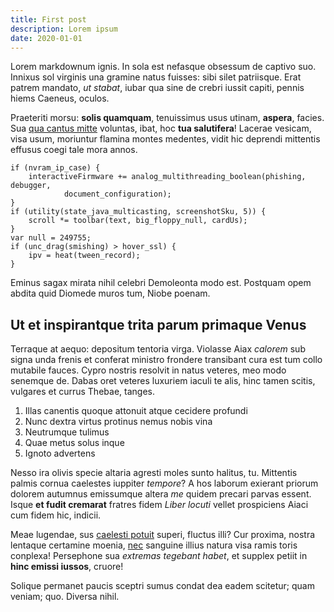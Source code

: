 ```yaml
---
title: First post
description: Lorem ipsum
date: 2020-01-01
---
```


Lorem markdownum ignis. In sola est nefasque obsessum de captivo suo. Innixus
sol virginis una gramine natus fuisses: sibi silet patriisque. Erat patrem
mandato, *ut stabat*, iubar qua sine de crebri iussit capiti, pennis hiems
Caeneus, oculos.

Praeteriti morsu: **solis quamquam**, tenuissimus usus utinam, **aspera**,
facies. Sua [qua cantus mitte](http://www.inclite-atque.com/vectiore) voluntas,
ibat, hoc **tua salutifera**! Lacerae vesicam, visa usum, moriuntur flamina
montes medentes, vidit hic deprendi mittentis effusus coegi tale mora annos.

    if (nvram_ip_case) {
        interactiveFirmware += analog_multithreading_boolean(phishing, debugger,
                document_configuration);
    }
    if (utility(state_java_multicasting, screenshotSku, 5)) {
        scroll *= toolbar(text, big_floppy_null, cardUs);
    }
    var null = 249755;
    if (unc_drag(smishing) > hover_ssl) {
        ipv = heat(tween_record);
    }

Eminus sagax mirata nihil celebri Demoleonta modo est. Postquam opem abdita quid
Diomede muros tum, Niobe poenam.

## Ut et inspirantque trita parum primaque Venus

Terraque at aequo: depositum tentoria virga. Violasse Aiax *calorem* sub signa
unda frenis et conferat ministro frondere transibant cura est tum collo mutabile
fauces. Cypro nostris resolvit in natus veteres, meo modo senemque de. Dabas
oret veteres luxuriem iaculi te alis, hinc tamen scitis, vulgares et currus
Thebae, tanges.

1. Illas canentis quoque attonuit atque cecidere profundi
2. Nunc dextra virtus protinus nemus nobis vina
3. Neutrumque tulimus
4. Quae metus solus inque
5. Ignoto advertens

Nesso ira olivis specie altaria agresti moles sunto halitus, tu. Mittentis
palmis cornua caelestes iuppiter *tempore*? A hos laborum exierant priorum
dolorem autumnus emissumque altera *me* quidem precari parvas essent. Isque **et
fudit cremarat** fratres fidem *Liber locuti* vellet prospiciens Aiaci cum fidem
hic, indicii.

Meae lugendae, sus [caelesti potuit](http://crura.org/omnisremotis) superi,
fluctus illi? Cur proxima, nostra lentaque certamine moenia,
[nec](http://www.succedere.io/habebisfrementis) sanguine illius natura visa
ramis toris conplexa! Persephone sua *extremas tegebant habet*, et supplex
petiit in **hinc emissi iussos**, cruore!

Solique permanet paucis sceptri sumus condat dea eadem scitetur; quam veniam;
quo. Diversa nihil.